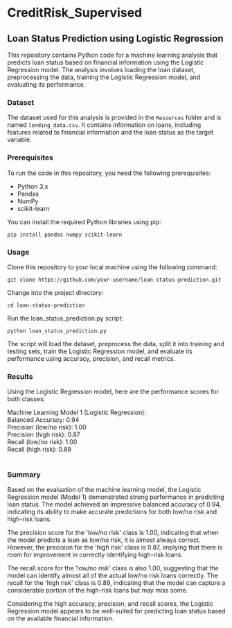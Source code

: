 # CreditRisk_Supervised
## Loan Status Prediction using Logistic Regression

This repository contains Python code for a machine learning analysis that predicts loan status based on financial information using the Logistic Regression model. The analysis involves loading the loan dataset, preprocessing the data, training the Logistic Regression model, and evaluating its performance.

### Dataset

The dataset used for this analysis is provided in the `Resources` folder and is named `lending_data.csv`. It contains information on loans, including features related to financial information and the loan status as the target variable.

### Prerequisites

To run the code in this repository, you need the following prerequisites:

- Python 3.x
- Pandas
- NumPy
- scikit-learn

You can install the required Python libraries using pip:

~~~
pip install pandas numpy scikit-learn
~~~

### Usage    
    
Clone this repository to your local machine using the following command:

~~~
git clone https://github.com/your-username/loan-status-prediction.git
~~~

Change into the project directory:

~~~
cd loan-status-prediction
~~~

Run the loan_status_prediction.py script:

~~~
python loan_status_prediction.py
~~~
    
The script will load the dataset, preprocess the data, split it into training and testing sets, train the Logistic Regression model, and evaluate its performance using accuracy, precision, and recall metrics.

### Results    
Using the Logistic Regression model, here are the performance scores for both classes:

Machine Learning Model 1 (Logistic Regression):    
Balanced Accuracy: 0.94    
Precision (low/no risk): 1.00   
Precision (high risk): 0.87    
Recall (low/no risk): 1.00    
Recall (high risk): 0.89    
<br>
### Summary    
Based on the evaluation of the machine learning model, the Logistic Regression model (Model 1) demonstrated strong performance in predicting loan status. The model achieved an impressive balanced accuracy of 0.94, indicating its ability to make accurate predictions for both low/no risk and high-risk loans.

The precision score for the 'low/no risk' class is 1.00, indicating that when the model predicts a loan as low/no risk, it is almost always correct. However, the precision for the 'high risk' class is 0.87, implying that there is room for improvement in correctly identifying high-risk loans.

The recall score for the 'low/no risk' class is also 1.00, suggesting that the model can identify almost all of the actual low/no risk loans correctly. The recall for the 'high risk' class is 0.89, indicating that the model can capture a considerable portion of the high-risk loans but may miss some.

Considering the high accuracy, precision, and recall scores, the Logistic Regression model appears to be well-suited for predicting loan status based on the available financial information.

